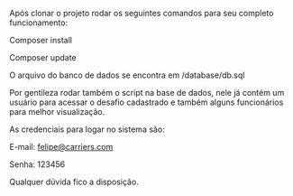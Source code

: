 Após clonar o projeto rodar os seguintes comandos para seu completo funcionamento:

Composer install 

Composer update 

O arquivo do banco de dados se encontra em /database/db.sql

Por gentileza rodar também o script na base de dados, nele já contém um usuário para acessar o desafio cadastrado e também alguns funcionários para melhor visualização.

As credenciais para logar no sistema são:

E-mail: felipe@carriers.com

Senha: 123456

Qualquer dúvida fico a disposição. 

